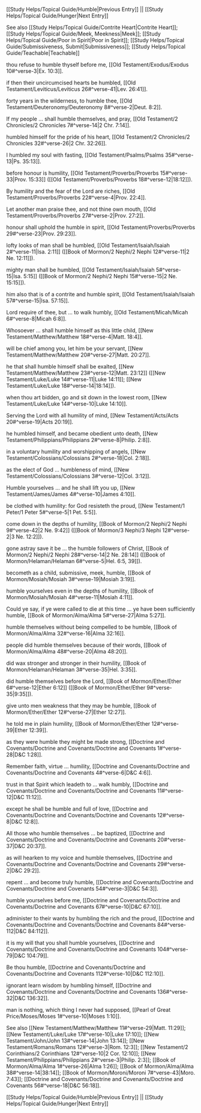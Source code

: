 [[Study Helps/Topical Guide/Humble|Previous Entry]]  ||  [[Study Helps/Topical Guide/Hunger|Next Entry]]

 See also [[Study Helps/Topical Guide/Contrite Heart|Contrite Heart]]; [[Study Helps/Topical Guide/Meek, Meekness|Meek]]; [[Study Helps/Topical Guide/Poor in Spirit|Poor in Spirit]]; [[Study Helps/Topical Guide/Submissiveness, Submit|Submissiveness]]; [[Study Helps/Topical Guide/Teachable|Teachable]]

 thou refuse to humble thyself before me, [[Old Testament/Exodus/Exodus 10#^verse-3|Ex. 10:3]].

 if then their uncircumcised hearts be humbled, [[Old Testament/Leviticus/Leviticus 26#^verse-41|Lev. 26:41]].

 forty years in the wilderness, to humble thee, [[Old Testament/Deuteronomy/Deuteronomy 8#^verse-2|Deut. 8:2]].

 If my people ... shall humble themselves, and pray, [[Old Testament/2 Chronicles/2 Chronicles 7#^verse-14|2 Chr. 7:14]].

 humbled himself for the pride of his heart, [[Old Testament/2 Chronicles/2 Chronicles 32#^verse-26|2 Chr. 32:26]].

 I humbled my soul with fasting, [[Old Testament/Psalms/Psalms 35#^verse-13|Ps. 35:13]].

 before honour is humility, [[Old Testament/Proverbs/Proverbs 15#^verse-33|Prov. 15:33]] ([[Old Testament/Proverbs/Proverbs 18#^verse-12|18:12]]).

 By humility and the fear of the Lord are riches, [[Old Testament/Proverbs/Proverbs 22#^verse-4|Prov. 22:4]].

 Let another man praise thee, and not thine own mouth, [[Old Testament/Proverbs/Proverbs 27#^verse-2|Prov. 27:2]].

 honour shall uphold the humble in spirit, [[Old Testament/Proverbs/Proverbs 29#^verse-23|Prov. 29:23]].

 lofty looks of man shall be humbled, [[Old Testament/Isaiah/Isaiah 2#^verse-11|Isa. 2:11]] ([[Book of Mormon/2 Nephi/2 Nephi 12#^verse-11|2 Ne. 12:11]]).

 mighty man shall be humbled, [[Old Testament/Isaiah/Isaiah 5#^verse-15|Isa. 5:15]] ([[Book of Mormon/2 Nephi/2 Nephi 15#^verse-15|2 Ne. 15:15]]).

 him also that is of a contrite and humble spirit, [[Old Testament/Isaiah/Isaiah 57#^verse-15|Isa. 57:15]].

 Lord require of thee, but ... to walk humbly, [[Old Testament/Micah/Micah 6#^verse-8|Micah 6:8]].

 Whosoever ... shall humble himself as this little child, [[New Testament/Matthew/Matthew 18#^verse-4|Matt. 18:4]].

 will be chief among you, let him be your servant, [[New Testament/Matthew/Matthew 20#^verse-27|Matt. 20:27]].

 he that shall humble himself shall be exalted, [[New Testament/Matthew/Matthew 23#^verse-12|Matt. 23:12]] ([[New Testament/Luke/Luke 14#^verse-11|Luke 14:11]]; [[New Testament/Luke/Luke 18#^verse-14|18:14]]).

 when thou art bidden, go and sit down in the lowest room, [[New Testament/Luke/Luke 14#^verse-10|Luke 14:10]].

 Serving the Lord with all humility of mind, [[New Testament/Acts/Acts 20#^verse-19|Acts 20:19]].

 he humbled himself, and became obedient unto death, [[New Testament/Philippians/Philippians 2#^verse-8|Philip. 2:8]].

 in a voluntary humility and worshipping of angels, [[New Testament/Colossians/Colossians 2#^verse-18|Col. 2:18]].

 as the elect of God ... humbleness of mind, [[New Testament/Colossians/Colossians 3#^verse-12|Col. 3:12]].

 Humble yourselves ... and he shall lift you up, [[New Testament/James/James 4#^verse-10|James 4:10]].

 be clothed with humility: for God resisteth the proud, [[New Testament/1 Peter/1 Peter 5#^verse-5|1 Pet. 5:5]].

 come down in the depths of humility, [[Book of Mormon/2 Nephi/2 Nephi 9#^verse-42|2 Ne. 9:42]] ([[Book of Mormon/3 Nephi/3 Nephi 12#^verse-2|3 Ne. 12:2]]).

 gone astray save it be ... the humble followers of Christ, [[Book of Mormon/2 Nephi/2 Nephi 28#^verse-14|2 Ne. 28:14]] ([[Book of Mormon/Helaman/Helaman 6#^verse-5|Hel. 6:5, 39]]).

 becometh as a child, submissive, meek, humble, [[Book of Mormon/Mosiah/Mosiah 3#^verse-19|Mosiah 3:19]].

 humble yourselves even in the depths of humility, [[Book of Mormon/Mosiah/Mosiah 4#^verse-11|Mosiah 4:11]].

 Could ye say, if ye were called to die at this time ... ye have been sufficiently humble, [[Book of Mormon/Alma/Alma 5#^verse-27|Alma 5:27]].

 humble themselves without being compelled to be humble, [[Book of Mormon/Alma/Alma 32#^verse-16|Alma 32:16]].

 people did humble themselves because of their words, [[Book of Mormon/Alma/Alma 48#^verse-20|Alma 48:20]].

 did wax stronger and stronger in their humility, [[Book of Mormon/Helaman/Helaman 3#^verse-35|Hel. 3:35]].

 did humble themselves before the Lord, [[Book of Mormon/Ether/Ether 6#^verse-12|Ether 6:12]] ([[Book of Mormon/Ether/Ether 9#^verse-35|9:35]]).

 give unto men weakness that they may be humble, [[Book of Mormon/Ether/Ether 12#^verse-27|Ether 12:27]].

 he told me in plain humility, [[Book of Mormon/Ether/Ether 12#^verse-39|Ether 12:39]].

 as they were humble they might be made strong, [[Doctrine and Covenants/Doctrine and Covenants/Doctrine and Covenants 1#^verse-28|D&C 1:28]].

 Remember faith, virtue ... humility, [[Doctrine and Covenants/Doctrine and Covenants/Doctrine and Covenants 4#^verse-6|D&C 4:6]].

 trust in that Spirit which leadeth to ... walk humbly, [[Doctrine and Covenants/Doctrine and Covenants/Doctrine and Covenants 11#^verse-12|D&C 11:12]].

 except he shall be humble and full of love, [[Doctrine and Covenants/Doctrine and Covenants/Doctrine and Covenants 12#^verse-8|D&C 12:8]].

 All those who humble themselves ... be baptized, [[Doctrine and Covenants/Doctrine and Covenants/Doctrine and Covenants 20#^verse-37|D&C 20:37]].

 as will hearken to my voice and humble themselves, [[Doctrine and Covenants/Doctrine and Covenants/Doctrine and Covenants 29#^verse-2|D&C 29:2]].

 repent ... and become truly humble, [[Doctrine and Covenants/Doctrine and Covenants/Doctrine and Covenants 54#^verse-3|D&C 54:3]].

 humble yourselves before me, [[Doctrine and Covenants/Doctrine and Covenants/Doctrine and Covenants 67#^verse-10|D&C 67:10]].

 administer to their wants by humbling the rich and the proud, [[Doctrine and Covenants/Doctrine and Covenants/Doctrine and Covenants 84#^verse-112|D&C 84:112]].

 it is my will that you shall humble yourselves, [[Doctrine and Covenants/Doctrine and Covenants/Doctrine and Covenants 104#^verse-79|D&C 104:79]].

 Be thou humble, [[Doctrine and Covenants/Doctrine and Covenants/Doctrine and Covenants 112#^verse-10|D&C 112:10]].

 ignorant learn wisdom by humbling himself, [[Doctrine and Covenants/Doctrine and Covenants/Doctrine and Covenants 136#^verse-32|D&C 136:32]].

 man is nothing, which thing I never had supposed, [[Pearl of Great Price/Moses/Moses 1#^verse-10|Moses 1:10]].

 See also [[New Testament/Matthew/Matthew 11#^verse-29|Matt. 11:29]]; [[New Testament/Luke/Luke 17#^verse-10|Luke 17:10]]; [[New Testament/John/John 13#^verse-14|John 13:14]]; [[New Testament/Romans/Romans 12#^verse-3|Rom. 12:3]]; [[New Testament/2 Corinthians/2 Corinthians 12#^verse-10|2 Cor. 12:10]]; [[New Testament/Philippians/Philippians 2#^verse-3|Philip. 2:3]]; [[Book of Mormon/Alma/Alma 1#^verse-26|Alma 1:26]]; [[Book of Mormon/Alma/Alma 38#^verse-14|38:14]]; [[Book of Mormon/Moroni/Moroni 7#^verse-43|Moro. 7:43]]; [[Doctrine and Covenants/Doctrine and Covenants/Doctrine and Covenants 56#^verse-18|D&C 56:18]].

[[Study Helps/Topical Guide/Humble|Previous Entry]]  ||  [[Study Helps/Topical Guide/Hunger|Next Entry]]